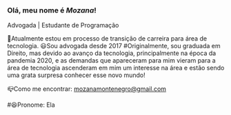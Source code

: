### Olá, meu nome é *Mozana*!
Advogada | Estudante de Programação

🔭Atualmente estou em processo de transição de carreira para área de tecnologia. 
😃Sou advogada desde 2017 #Originalmente, sou graduada em Direito, mas devido ao avanço da tecnologia, principalmente na época da pandemia 2020, e as demandas que apareceram para mim vieram para a área de tecnologia ascenderam em mim um interesse na área e estão sendo uma grata surpresa conhecer esse novo mundo!

📪Como me encontrar: mozanamontenegro@gmail.com

#😆Pronome: Ela
